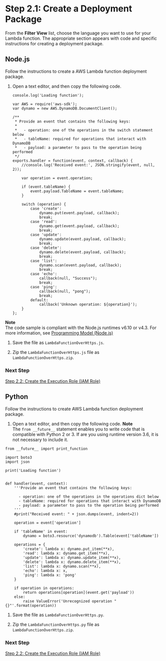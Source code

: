 # Step 2\.1: Create a Deployment Package<a name="with-on-demand-https-example-deployment-pkg"></a>

From the **Filter View** list, choose the language you want to use for your Lambda function\. The appropriate section appears with code and specific instructions for creating a deployment package\.

## Node\.js<a name="with-kinesis-example-deployment-pkg-nodejs1"></a>

Follow the instructions to create a AWS Lambda function deployment package\. 

1. Open a text editor, and then copy the following code\. 

   ```
   console.log('Loading function');
   
   var AWS = require('aws-sdk');
   var dynamo = new AWS.DynamoDB.DocumentClient();
   
   /**
    * Provide an event that contains the following keys:
    *
    *   - operation: one of the operations in the switch statement below
    *   - tableName: required for operations that interact with DynamoDB
    *   - payload: a parameter to pass to the operation being performed
    */
   exports.handler = function(event, context, callback) {
       //console.log('Received event:', JSON.stringify(event, null, 2));
   
       var operation = event.operation;
   
       if (event.tableName) {
           event.payload.TableName = event.tableName;
       }
   
       switch (operation) {
           case 'create':
               dynamo.put(event.payload, callback);
               break;
           case 'read':
               dynamo.get(event.payload, callback);
               break;
           case 'update':
               dynamo.update(event.payload, callback);
               break;
           case 'delete':
               dynamo.delete(event.payload, callback);
               break;
           case 'list':
               dynamo.scan(event.payload, callback);
               break;
           case 'echo':
               callback(null, "Success");
               break;
           case 'ping':
               callback(null, "pong");
               break;
           default:
               callback('Unknown operation: ${operation}');
       }
   };
   ```
**Note**  
The code sample is compliant with the Node\.js runtimes v6\.10 or v4\.3\. For more information, see [Programming Model \(Node\.js\)](programming-model.md)

1. Save the file as `LambdaFunctionOverHttps.js`\. 

1. Zip the `LambdaFunctionOverHttps.js` file as `LambdaFunctionOverHttps.zip`\. 

### Next Step<a name="create-deployment-pkg-nodejs-next-step1"></a>

 [Step 2\.2: Create the Execution Role \(IAM Role\)](with-on-demand-https-example-create-iam-role.md) 

## Python<a name="with-kinesis-example-deployment-pkg-python1"></a>

 Follow the instructions to create AWS Lambda function deployment package\. 

1.  Open a text editor, and then copy the following code\. 
**Note**  
The `from __future__` statement enables you to write code that is compatible with Python 2 or 3\. If are you using runtime version 3\.6, it is not necessary to include it\.

   ```
   from __future__ import print_function
   
   import boto3
   import json
   
   print('Loading function')
   
   
   def handler(event, context):
       '''Provide an event that contains the following keys:
   
         - operation: one of the operations in the operations dict below
         - tableName: required for operations that interact with DynamoDB
         - payload: a parameter to pass to the operation being performed
       '''
       #print("Received event: " + json.dumps(event, indent=2))
   
       operation = event['operation']
   
       if 'tableName' in event:
           dynamo = boto3.resource('dynamodb').Table(event['tableName'])
   
       operations = {
           'create': lambda x: dynamo.put_item(**x),
           'read': lambda x: dynamo.get_item(**x),
           'update': lambda x: dynamo.update_item(**x),
           'delete': lambda x: dynamo.delete_item(**x),
           'list': lambda x: dynamo.scan(**x),
           'echo': lambda x: x,
           'ping': lambda x: 'pong'
       }
   
       if operation in operations:
           return operations[operation](event.get('payload'))
       else:
           raise ValueError('Unrecognized operation "{}"'.format(operation))
   ```

1. Save the file as `LambdaFunctionOverHttps.py`\. 

1.  Zip the `LambdaFunctionOverHttps.py` file as `LambdaFunctionOverHttps.zip`\. 

### Next Step<a name="create-deployment-pkg-python-next-step1"></a>

 [Step 2\.2: Create the Execution Role \(IAM Role\)](with-on-demand-https-example-create-iam-role.md) 